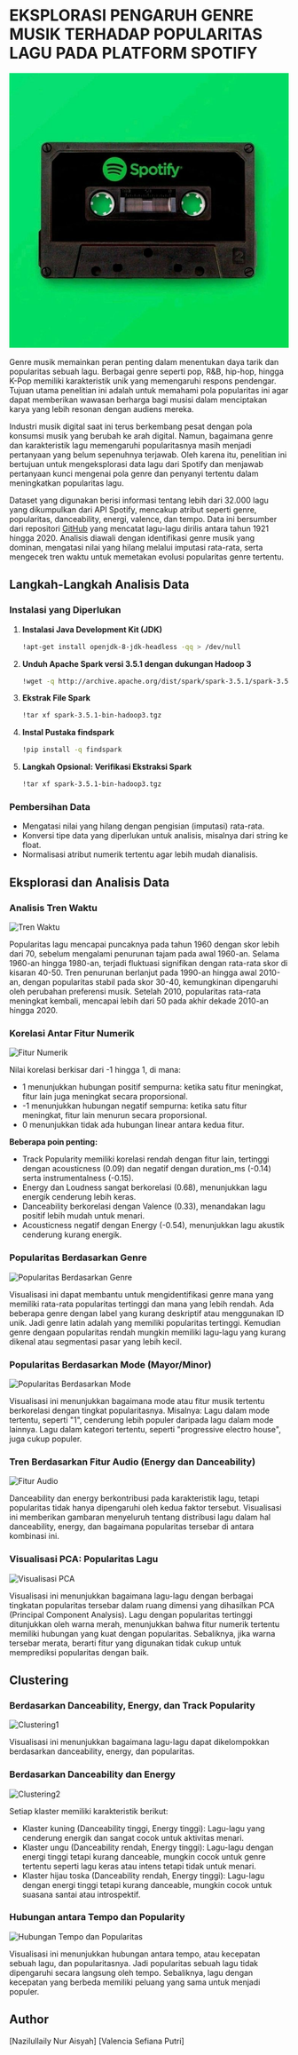# **EKSPLORASI PENGARUH GENRE MUSIK TERHADAP POPULARITAS LAGU PADA PLATFORM SPOTIFY**

![Spotify](assets/Spotify.jpg)

Genre musik memainkan peran penting dalam menentukan daya tarik dan popularitas sebuah lagu. Berbagai genre seperti pop, R&B, hip-hop, hingga K-Pop memiliki karakteristik unik yang memengaruhi respons pendengar. Tujuan utama penelitian ini adalah untuk memahami pola popularitas ini agar dapat memberikan wawasan berharga bagi musisi dalam menciptakan karya yang lebih resonan dengan audiens mereka.

Industri musik digital saat ini terus berkembang pesat dengan pola konsumsi musik yang berubah ke arah digital. Namun, bagaimana genre dan karakteristik lagu memengaruhi popularitasnya masih menjadi pertanyaan yang belum sepenuhnya terjawab. Oleh karena itu, penelitian ini bertujuan untuk mengeksplorasi data lagu dari Spotify dan menjawab pertanyaan kunci mengenai pola genre dan penyanyi tertentu dalam meningkatkan popularitas lagu.

Dataset yang digunakan berisi informasi tentang lebih dari 32.000 lagu yang dikumpulkan dari API Spotify, mencakup atribut seperti genre, popularitas, danceability, energi, valence, dan tempo. Data ini bersumber dari repositori [GitHub](https://github.com/rfordatascience/tidytuesday/blob/master/data/2020/2020-01-21/readme.md) yang mencatat lagu-lagu dirilis antara tahun 1921 hingga 2020. Analisis diawali dengan identifikasi genre musik yang dominan, mengatasi nilai yang hilang melalui imputasi rata-rata, serta mengecek tren waktu untuk memetakan evolusi popularitas genre tertentu.

## **Langkah-Langkah Analisis Data**
### **Instalasi yang Diperlukan**
1. **Instalasi Java Development Kit (JDK)**
    ```bash
    !apt-get install openjdk-8-jdk-headless -qq > /dev/null
    ```
2. **Unduh Apache Spark versi 3.5.1 dengan dukungan Hadoop 3**
    ```bash
    !wget -q http://archive.apache.org/dist/spark/spark-3.5.1/spark-3.5.1-bin-hadoop3.tgz
    ```
3. **Ekstrak File Spark**
    ```bash
    !tar xf spark-3.5.1-bin-hadoop3.tgz
    ```
4. **Instal Pustaka findspark**
    ```bash
    !pip install -q findspark
    ```
5. **Langkah Opsional: Verifikasi Ekstraksi Spark**
   ```bash
   !tar xf spark-3.5.1-bin-hadoop3.tgz
    ```
### **Pembersihan Data**
- Mengatasi nilai yang hilang dengan pengisian (imputasi) rata-rata.
- Konversi tipe data yang diperlukan untuk analisis, misalnya dari string ke float.
- Normalisasi atribut numerik tertentu agar lebih mudah dianalisis.

## **Eksplorasi dan Analisis Data**
### **Analisis Tren Waktu**
![Tren Waktu](assets/Tren%20Waktu.png)

Popularitas lagu mencapai puncaknya pada tahun 1960 dengan skor lebih dari 70, sebelum mengalami penurunan tajam pada awal 1960-an. Selama 1960-an hingga 1980-an, terjadi fluktuasi signifikan dengan rata-rata skor di kisaran 40-50. Tren penurunan berlanjut pada 1990-an hingga awal 2010-an, dengan popularitas stabil pada skor 30-40, kemungkinan dipengaruhi oleh perubahan preferensi musik. Setelah 2010, popularitas rata-rata meningkat kembali, mencapai lebih dari 50 pada akhir dekade 2010-an hingga 2020.

### **Korelasi Antar Fitur Numerik**
![Fitur Numerik](assets/Korelasi%20Antar%20Fitur%20Numerik.png)

Nilai korelasi berkisar dari -1 hingga 1, di mana:
- 1 menunjukkan hubungan positif sempurna: ketika satu fitur meningkat, fitur lain juga meningkat secara proporsional.
- -1 menunjukkan hubungan negatif sempurna: ketika satu fitur meningkat, fitur lain menurun secara proporsional.
- 0 menunjukkan tidak ada hubungan linear antara kedua fitur.

**Beberapa poin penting:**
- Track Popularity memiliki korelasi rendah dengan fitur lain, tertinggi dengan acousticness (0.09) dan negatif dengan duration_ms (-0.14) serta instrumentalness (-0.15).
- Energy dan Loudness sangat berkorelasi (0.68), menunjukkan lagu energik cenderung lebih keras.
- Danceability berkorelasi dengan Valence (0.33), menandakan lagu positif lebih mudah untuk menari.
- Acousticness negatif dengan Energy (-0.54), menunjukkan lagu akustik cenderung kurang energik.

### **Popularitas Berdasarkan Genre**
![Popularitas Berdasarkan Genre](assets/Popularitas%20Berdasarkan%20Genre.png)

Visualisasi ini dapat membantu untuk mengidentifikasi genre mana yang memiliki rata-rata popularitas tertinggi dan mana yang lebih rendah. Ada beberapa genre dengan label yang kurang deskriptif atau menggunakan ID unik.
Jadi genre latin adalah yang memiliki popularitas tertinggi. Kemudian genre dengaan popularitas rendah mungkin memiliki lagu-lagu yang kurang dikenal atau segmentasi pasar yang lebih kecil.

### **Popularitas Berdasarkan Mode (Mayor/Minor)**
![Popularitas Berdasarkan Mode](assets/Popularitas%20Berdasarkan%20Mode.png)

Visualisasi ini menunjukkan bagaimana mode atau fitur musik tertentu berkorelasi dengan tingkat popularitasnya. Misalnya: Lagu dalam mode tertentu, seperti "1", cenderung lebih populer daripada lagu dalam mode lainnya. Lagu dalam kategori tertentu, seperti "progressive electro house", juga cukup populer.

### **Tren Berdasarkan Fitur Audio (Energy dan Danceability)**
![Fitur Audio](assets/Tren%20Berdasarkan%20Fitur%20Audio.png)

Danceability dan energy berkontribusi pada karakteristik lagu, tetapi popularitas tidak hanya dipengaruhi oleh kedua faktor tersebut. Visualisasi ini memberikan gambaran menyeluruh tentang distribusi lagu dalam hal danceability, energy, dan bagaimana popularitas tersebar di antara kombinasi ini.

### **Visualisasi PCA: Popularitas Lagu**
![Visualisasi PCA](assets/Visualisasi%20PCA.png)

Visualisasi ini menunjukkan bagaimana lagu-lagu dengan berbagai tingkatan popularitas tersebar dalam ruang dimensi yang dihasilkan PCA (Principal Component Analysis). Lagu dengan popularitas tertinggi ditunjukkan oleh warna merah, menunjukkan bahwa fitur numerik tertentu memiliki hubungan yang kuat dengan popularitas. Sebaliknya, jika warna tersebar merata, berarti fitur yang digunakan tidak cukup untuk memprediksi popularitas dengan baik.

## **Clustering**
### **Berdasarkan Danceability, Energy, dan Track Popularity**
![Clustering1](assets/Clustering%20Berdasarkan%20danceability,%20energy,%20dan%20popularitas.png)

Visualisasi ini menunjukkan bagaimana lagu-lagu dapat dikelompokkan berdasarkan danceability, energy, dan popularitas.

### **Berdasarkan Danceability dan Energy**
![Clustering2](assets/Clustering%20Berdasarkan%20Danceability%20dan%20Energy.png)

Setiap klaster memiliki karakteristik berikut:
- Klaster kuning (Danceability tinggi, Energy tinggi): Lagu-lagu yang cenderung energik dan sangat cocok untuk aktivitas menari.
- Klaster ungu (Danceability rendah, Energy tinggi): Lagu-lagu dengan energi tinggi tetapi kurang danceable, mungkin cocok untuk genre tertentu seperti lagu keras atau intens tetapi tidak untuk menari.
- Klaster hijau toska (Danceability rendah, Energy tinggi): Lagu-lagu dengan energi tinggi tetapi kurang danceable, mungkin cocok untuk suasana santai atau introspektif.

### **Hubungan antara Tempo dan Popularity**
![Hubungan Tempo dan Popularitas](assets/Hubungan%20antara%20Tempo%20dan%20Popularitas.png)

Visualisasi ini menunjukkan hubungan antara tempo, atau kecepatan sebuah lagu, dan popularitasnya. Jadi popularitas sebuah lagu tidak dipengaruhi secara langsung oleh tempo. Sebaliknya, lagu dengan kecepatan yang berbeda memiliki peluang yang sama untuk menjadi populer.

## Author
[Nazilullaily Nur Aisyah]
[Valencia Sefiana Putri]
